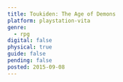 ```yaml
---
title: Toukiden: The Age of Demons
platform: playstation-vita
genre:
  - rpg
digital: false
physical: true
guide: false
pending: false
posted: 2015-09-08
---
```

